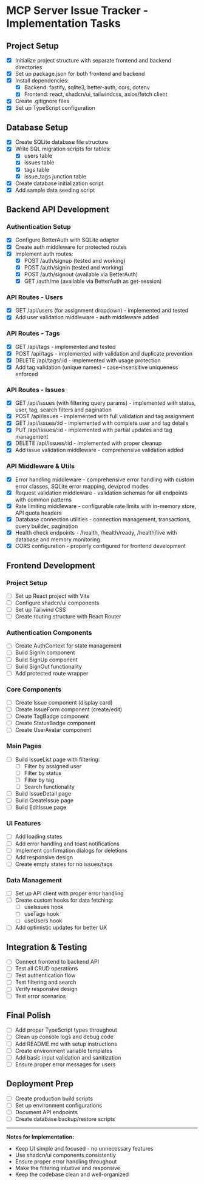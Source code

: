 # MCP Server Issue Tracker - Implementation Tasks

## Project Setup

- [x] Initialize project structure with separate frontend and backend directories
- [x] Set up package.json for both frontend and backend
- [x] Install dependencies:
  - [x] Backend: fastify, sqlite3, better-auth, cors, dotenv
  - [x] Frontend: react, shadcn/ui, tailwindcss, axios/fetch client
- [x] Create .gitignore files
- [x] Set up TypeScript configuration

## Database Setup

- [x] Create SQLite database file structure
- [x] Write SQL migration scripts for tables:
  - [x] users table
  - [x] issues table
  - [x] tags table
  - [x] issue_tags junction table
- [x] Create database initialization script
- [x] Add sample data seeding script

## Backend API Development

### Authentication Setup

- [x] Configure BetterAuth with SQLite adapter
- [x] Create auth middleware for protected routes
- [x] Implement auth routes:
  - [x] POST /auth/signup (tested and working)
  - [x] POST /auth/signin (tested and working)
  - [x] POST /auth/signout (available via BetterAuth)
  - [x] GET /auth/me (available via BetterAuth as get-session)

### API Routes - Users

- [x] GET /api/users (for assignment dropdown) - implemented and tested
- [x] Add user validation middleware - auth middleware added

### API Routes - Tags

- [x] GET /api/tags - implemented and tested
- [x] POST /api/tags - implemented with validation and duplicate prevention
- [x] DELETE /api/tags/:id - implemented with usage protection
- [x] Add tag validation (unique names) - case-insensitive uniqueness enforced

### API Routes - Issues

- [x] GET /api/issues (with filtering query params) - implemented with status, user, tag, search filters and pagination
- [x] POST /api/issues - implemented with full validation and tag assignment
- [x] GET /api/issues/:id - implemented with complete user and tag details
- [x] PUT /api/issues/:id - implemented with partial updates and tag management
- [x] DELETE /api/issues/:id - implemented with proper cleanup
- [x] Add issue validation middleware - comprehensive validation added

### API Middleware & Utils

- [x] Error handling middleware - comprehensive error handling with custom error classes, SQLite error mapping, dev/prod modes
- [x] Request validation middleware - validation schemas for all endpoints with common patterns
- [x] Rate limiting middleware - configurable rate limits with in-memory store, API quota headers
- [x] Database connection utilities - connection management, transactions, query builder, pagination
- [x] Health check endpoints - /health, /health/ready, /health/live with database and memory monitoring
- [x] CORS configuration - properly configured for frontend development

## Frontend Development

### Project Setup

- [ ] Set up React project with Vite
- [ ] Configure shadcn/ui components
- [ ] Set up Tailwind CSS
- [ ] Create routing structure with React Router

### Authentication Components

- [ ] Create AuthContext for state management
- [ ] Build SignIn component
- [ ] Build SignUp component
- [ ] Build SignOut functionality
- [ ] Add protected route wrapper

### Core Components

- [ ] Create Issue component (display card)
- [ ] Create IssueForm component (create/edit)
- [ ] Create TagBadge component
- [ ] Create StatusBadge component
- [ ] Create UserAvatar component

### Main Pages

- [ ] Build IssueList page with filtering:
  - [ ] Filter by assigned user
  - [ ] Filter by status
  - [ ] Filter by tag
  - [ ] Search functionality
- [ ] Build IssueDetail page
- [ ] Build CreateIssue page
- [ ] Build EditIssue page

### UI Features

- [ ] Add loading states
- [ ] Add error handling and toast notifications
- [ ] Implement confirmation dialogs for deletions
- [ ] Add responsive design
- [ ] Create empty states for no issues/tags

### Data Management

- [ ] Set up API client with proper error handling
- [ ] Create custom hooks for data fetching:
  - [ ] useIssues hook
  - [ ] useTags hook
  - [ ] useUsers hook
- [ ] Add optimistic updates for better UX

## Integration & Testing

- [ ] Connect frontend to backend API
- [ ] Test all CRUD operations
- [ ] Test authentication flow
- [ ] Test filtering and search
- [ ] Verify responsive design
- [ ] Test error scenarios

## Final Polish

- [ ] Add proper TypeScript types throughout
- [ ] Clean up console logs and debug code
- [ ] Add README.md with setup instructions
- [ ] Create environment variable templates
- [ ] Add basic input validation and sanitization
- [ ] Ensure proper error messages for users

## Deployment Prep

- [ ] Create production build scripts
- [ ] Set up environment configurations
- [ ] Document API endpoints
- [ ] Create database backup/restore scripts

---

**Notes for Implementation:**

- Keep UI simple and focused - no unnecessary features
- Use shadcn/ui components consistently
- Ensure proper error handling throughout
- Make the filtering intuitive and responsive
- Keep the codebase clean and well-organized
